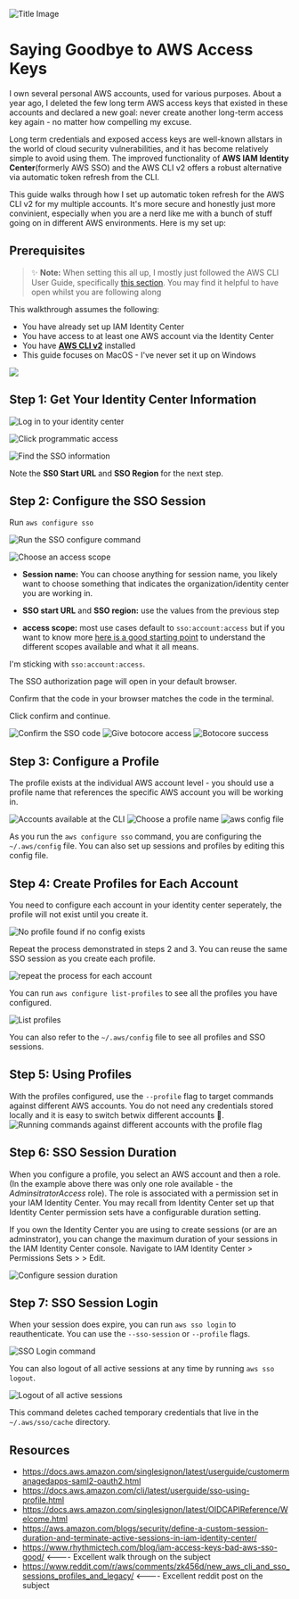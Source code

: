 ![Title Image](./image-assets/00-title-image.png)

# Saying Goodbye to AWS Access Keys

I own several personal AWS accounts, used for various purposes. About a year ago, I deleted the few long term AWS access keys that existed in these accounts and declared a new goal: never create another long-term access key again - no matter how compelling my excuse.

Long term credentials and exposed access keys are well-known allstars in the world of cloud security vulnerabilities, and it has become relatively simple to avoid using them. The improved functionality of **AWS IAM Identity Center**(formerly AWS SSO) and the AWS CLI v2 offers a robust alternative via automatic token refresh from the CLI.

This guide walks through how I set up automatic token refresh for the AWS CLI v2 for my multiple accounts. It's more secure and honestly just more convinient, especially when you are a nerd like me with a bunch of stuff going on in different AWS environments. Here is my set up:

## Prerequisites

> ✨ **Note:** When setting this all up, I mostly just followed the AWS CLI User Guide, specifically [this section](https://docs.aws.amazon.com/cli/latest/userguide/sso-configure-profile-token.html). You may find it helpful to have open whilst you are following along

This walkthrough assumes the following:

- You have already set up IAM Identity Center
- You have access to at least one AWS account via the Identity Center
- You have **[AWS CLI v2](https://aws.amazon.com/cli/)** installed
- This guide focuses on MacOS - I've never set it up on Windows

[<img src="./image-assets/00-link-to-id-center-guide.png">](https://github.com/Tara-Cloud/aws-guides/tree/main/set-up-aws-identity-center)

## Step 1: Get Your Identity Center Information

![Log in to your identity center](./image-assets/01-sign-into-identity-center.png)

![Click programmatic access](./image-assets/02-click-programmatic-access.png)

![Find the SSO information](./image-assets/03-find-start-url-and-region.png)

Note the **SS0 Start URL** and **SSO Region** for the next step.

## Step 2: Configure the SSO Session

Run `aws configure sso`

![Run the SSO configure command](./image-assets/04-sso-configure-command.png)

![Choose an access scope](./image-assets/05-config-options.png)

- **Session name:** You can choose anything for session name, you likely want to choose something that indicates the organization/identity center you are working in.

- **SSO start URL** and **SSO region:** use the values from the previous step

- **access scope:** most use cases default to `sso:account:access` but if you want to know more [here is a good starting point](https://docs.aws.amazon.com/singlesignon/latest/userguide/customermanagedapps-saml2-oauth2.html#:~:text=a%20refresh%20token.-,Access%20scopes,-A%20scope%20defines) to understand the different scopes available and what it all means.

I'm sticking with `sso:account:access`.

The SSO authorization page will open in your default browser.

Confirm that the code in your browser matches the code in the terminal.

Click confirm and continue.

![Confirm the SSO code](./image-assets/06-authorization-code.png)
![Give botocore access](./image-assets/07-allow-botocore.png)
![Botocore success](./image-assets/08-botocore-success.png)

## Step 3: Configure a Profile

The profile exists at the individual AWS account level - you should use a profile name that references the specific AWS account you will be working in.

![Accounts available at the CLI](./image-assets/09-accounts-available.png)
![Choose a profile name](./image-assets/11-cli-profile-name.png)
![aws config file](./image-assets/12-aws-config-file.png)

As you run the `aws configure sso` command, you are configuring the `~/.aws/config` file. You can also set up sessions and profiles by editing this config file.

## Step 4: Create Profiles for Each Account

You need to configure each account in your identity center seperately, the profile will not exist until you create it.

![No profile found if no config exists](./image-assets/13-no-profile-found.png)

Repeat the process demonstrated in steps 2 and 3. You can reuse the same SSO session as you create each profile.

![repeat the process for each account](./image-assets/14-repeat-the-process.png)

You can run `aws configure list-profiles` to see all the profiles you have configured.

![List profiles](./image-assets/15-list-profiles.png)

You can also refer to the `~/.aws/config` file to see all profiles and SSO sessions.

## Step 5: Using Profiles

With the profiles configured, use the `--profile` flag to target commands against different AWS accounts. You do not need any credentials stored locally and it is easy to switch betwix different accounts 🙌.
![Running commands against different accounts with the profile flag](./image-assets/16-user-profile-flag.png)

## Step 6: SSO Session Duration

When you configure a profile, you select an AWS account and then a role. (In the example above there was only one role available - the _AdminsitratorAccess_ role). The role is associated with a permission set in your IAM Identity Center. You may recall from Identity Center set up that Identity Center permission sets have a configurable duration setting.

If you own the Identity Center you are using to create sessions (or are an adminstrator), you can change the maximum duration of your sessions in the IAM Identity Center console. Navigate to IAM Identity Center > Permissions Sets > <PermissionSetName> > Edit.

![Configure session duration](./image-assets/17-session-duration.png)

## Step 7: SSO Session Login

When your session does expire, you can run `aws sso login` to reauthenticate. You can use the `--sso-session` or `--profile` flags.

![SSO Login command](./image-assets/18-sso-login.png)

You can also logout of all active sessions at any time by running `aws sso logout`.

![Logout of all active sessions](./image-assets/19-sso-logout.png)

This command deletes cached temporary credentials that live in the `~/.aws/sso/cache` directory.

## Resources

- https://docs.aws.amazon.com/singlesignon/latest/userguide/customermanagedapps-saml2-oauth2.html
- https://docs.aws.amazon.com/cli/latest/userguide/sso-using-profile.html
- https://docs.aws.amazon.com/singlesignon/latest/OIDCAPIReference/Welcome.html
- https://aws.amazon.com/blogs/security/define-a-custom-session-duration-and-terminate-active-sessions-in-iam-identity-center/
- https://www.rhythmictech.com/blog/iam-access-keys-bad-aws-sso-good/ <---- Excellent walk through on the subject
- https://www.reddit.com/r/aws/comments/zk456d/new_aws_cli_and_sso_sessions_profiles_and_legacy/ <---- Excellent reddit post on the subject

